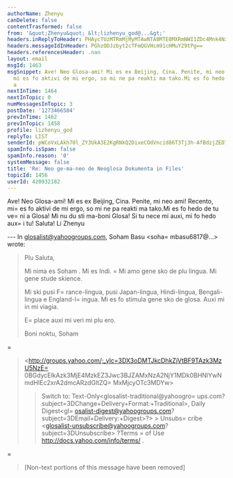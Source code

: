```yaml
---
authorName: Zhenyu
canDelete: false
contentTrasformed: false
from: '&quot;Zhenyu&quot; &lt;lizhenyu_god@...&gt;'
headers.inReplyToHeader: PHAycTUzMTRmMjMyMTAwNTA0MTE0MXRmNWI1ZDc4Mnk4NzE0NjgxMzllYTg1MDNiQG1haWwuZ21haWwuY29tPg==
headers.messageIdInHeader: PGhzODJzbyt2cTFmQGVHcm91cHMuY29tPg==
headers.referencesHeader: .nan
layout: email
msgId: 1463
msgSnippet: Ave! Neo Glosa-ami! Mi es ex Beijing, Cina. Penite, mi neo ami! Recento,
  mi es fo aktivi de mi ergo, so mi ne pa reakti ma tako.Mi es fo hedo de tu veni
  a
nextInTime: 1464
nextInTopic: 0
numMessagesInTopic: 3
postDate: '1273466584'
prevInTime: 1462
prevInTopic: 1458
profile: lizhenyu_god
replyTo: LIST
senderId: pWCoVxLAkh70l_ZY3UkA3E2KgRNkQ2DixeCOdVncid86T3Tj3h-AfBdzjZED7v17R5kxkm3AoOE-crGmTPod1SRCHaI1rcR6Xkk
spamInfo.isSpam: false
spamInfo.reason: '0'
systemMessage: false
title: 'Re: Neo ge-ma-neo de Neoglosa Dokumenta in Files'
topicId: 1456
userId: 420932182
---
```


Ave! Neo Glosa-ami!
Mi es ex Beijing, Cina. Penite, mi neo ami! Recento, mi=
 es fo aktivi de mi ergo, so mi ne pa reakti ma tako.Mi es fo hedo de tu ve=
ni a Glosa! Mi nu du sti ma-boni Glosa!  Si tu nece mi auxi, mi fo hedo aux=
i tu!
Saluta!
Li Zhenyu

--- In glosalist@yahoogroups.com, Soham Basu <soha=
mbasu6817@...> wrote:
>
> Plu Saluta,
> 
> Mi nima es Soham . Mi es Indi.  =
Mi amo gene sko de plu lingua. Mi gene stude
> skience.
> 
> Mi ski pusi  F=
rance-lingua, pusi Japan-lingua, Hindi-lingua, Bengali-lingua
> e England-l=
ingua.  Mi es fo stimula gene sko de glosa.  Auxi mi in mi
> viagia.
> 
> E=
 place auxi mi veri mi plu ero.
> 
> 
> Boni noktu,
> Soham
> 
> 
> 
> 
> 
=
> 
> 
> 
> <http://groups.yahoo.com/;_ylc=3DX3oDMTJkcDhkZjVtBF9TAzk3MzU5NzE=
0BGdycElkAzk3MjE4MzkEZ3Jwc3BJZAMxNzA2NjY1MDk0BHNlYwNmdHIEc2xrA2dmcARzdGltZQ=
MxMjcyOTc3MDYw>
> >
> > Switch to: Text-Only<glosalist-traditional@yahoogro=
ups.com?subject=3DChange+Delivery+Format:+Traditional>,
> > Daily Digest<gl=
osalist-digest@yahoogroups.com?subject=3DEmail+Delivery:+Digest>?> > Unsubs=
cribe <glosalist-unsubscribe@yahoogroups.com?subject=3DUnsubscribe> ?Terms
=
> > of Use <http://docs.yahoo.com/info/terms/>
> >    .
> >
> > 
> >
> 
> 
=
> [Non-text portions of this message have been removed]
>



